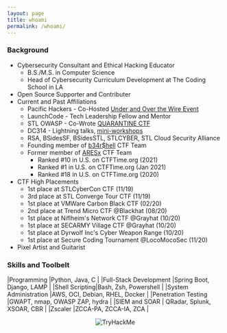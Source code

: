 ```yaml
---
layout: page
title: whoami
permalink: /whoami/
---
```

### Background

* Cybersecurity Consultant and Ethical Hacking Educator
  * B.S./M.S. in Computer Science
  * Head of Cybersecurity Curriculum Development at The Coding School in LA
* Open Source Supporter and Contributer
* Current and Past Affiliations
  * Pacific Hackers - Co-Hosted [Under and Over the Wire Event](https://www.meetup.com/pacifichackers/events/283736078/)
  * LaunchCode - Tech Leadership Fellow and Mentor
  * STL OWASP - Co-Wrote [QUARANTINE CTF](https://www.meetup.com/OWASP-STL/events/268671040/)
  * DC314 - Lightning talks, [mini-workshops](https://www.meetup.com/St-Louis-2600/events/skcdpnybcdbkb/)
  * RSA, BSidesSF, BSidesSTL, STLCYBER, STL Cloud Security Alliance
  * Founding member of [b34r$hell](https://wustl-bearshell.github.io/) CTF Team
  * Former member of [ARESx](https://ctftime.org/team/128734) CTF Team
    * Ranked #10 in U.S. on CTFTime.org (2021)
    * Ranked #1 in U.S. on CTFTime.org (Jan 2021)
    * Ranked #18 in U.S. on CTFTime.org (2020)
* CTF High Placements
  * 1st place at STLCyberCon CTF (11/19)
  * 3rd place at STL Converge Tour CTF (11/19)
  * 1st place at VMWare Carbon Black CTF (02/20)
  * 2nd place at Trend Micro CTF @Blackhat (08/20)
  * 1st place at Niflheim's Network CTF @Grayhat (10/20)
  * 1st place at SECARMY Village CTF @Grayhat (10/20)
  * 1st place at Dyrwolf Inc's Cyber Weapon Range (10/20)
  * 1st place at Secure Coding Tournament @LocoMocoSec (11/20)
* Pixel Artist and Guitarist

### Skills and Toolbelt

|Programming  |Python, Java, C |
|Full-Stack Development |Spring Boot, Django, LAMP |
|Shell Scripting|Bash, Zsh, Powershell |
|System Administration |AWS, OCI, Debian, RHEL, Docker |
|Penetration Testing  |GWAPT, nmap, OWASP ZAP, hydra |
|SIEM and SOAR | QRadar, Splunk, XSOAR, CBR |
|Zscaler  |ZCCA-PA, ZCCA-IA, ZCA  |

<p align="center"> 
<img src="https://tryhackme-badges.s3.amazonaws.com/omicronjob.png" alt="TryHackMe">
</p>